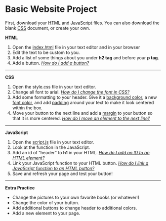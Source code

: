 # Basic Website Project
First, download your <a href="https://github.com/LibraryCodeLab/BasicPersonalWebsiteProject/blob/master/index.html">HTML</a> and <a href="https://github.com/LibraryCodeLab/BasicPersonalWebsiteProject/blob/master/script.js">JavaScript</a> files. You can also download the blank <a href="https://github.com/LibraryCodeLab/BasicPersonalWebsiteProject/blob/master/style.css">CSS</a> document, or create your own.

<b>HTML</b>
<ol>
  <li>Open the <a href="">index.html</a> file in your text editor and in your browser</li>
<li>Edit the text to be custom to you.</li> 
  <li>Add a list of some things about you under <b>h2 tag</b> and before your <b>p tag</b>.</li>
  <li>Add a button. <i><a href="https://www.w3schools.com/tags/tag_button.asp">How do I add a button?</a></i></li> 
</ol>
<hr>  
<b>CSS</b>
<ol>
<li>Open the style.css file in your text editor.</li>
<li>Change all font to arial. <i><a href="https://www.w3schools.com/css/css_font.asp">How do I change the font in CSS?</a></i></li>
  <li>Add some formatting to your header. Give it a <a href="https://www.w3schools.com/cssref/pr_background-color.asp">background color</a>, a new <a href="https://www.w3schools.com/cssref/pr_text_color.asp">font color</a>, and add <a href="https://www.w3schools.com/Css/css_padding.asp">padding</a> around your text to make it look centered within the box.</li>
  <li>Move your button to the next line and add a <a href="https://www.w3schools.com/css/css_margin.asp">margin</a> to your button so that it is more centered. <i><a href="https://www.w3schools.com/tags/tag_br.asp"> How do I move an element to the next line?</a></i></li>
</ol>
<hr>
<b>JavaScript</b>
<ol>
  <li>Open the <a href="">script.js</a> file in your text editor.</li>
<li>Look at the function in the JavaScript.</li>
  <li>Add an id of “header” to <b>h1</b> in your HTML. <i><a href="https://www.w3schools.com/tags/att_global_id.asp">How do I add an ID to an HTML element?</a></i></li> 
<li>Link your JavaScript function to your HTML button. <i><a href="https://www.w3schools.com/tags/att_global_id.asp">How do I link a JavaScript function to an HTML button?</a></i></li>
<li>Save and refresh your page and test your button!</li>
</ol>
<hr>
<b>Extra Practice</b>
<ul>
  <li>Change the pictures to your own favorite books (or whatever!)</li>
<li>Change the color of your button.</li>
<li>Add additional buttons to change header to additional colors.</li>
<li>Add a new element to your page.</li>
</ul>
